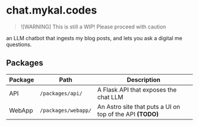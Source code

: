 # chat.mykal.codes

> ![WARNING]
> This is still a WIP! Please proceed with caution

an LLM chatbot that ingests my blog posts, and lets you ask a digital me questions.

## Packages

| Package | Path                | Description                                               |
| ------- | ------------------- | --------------------------------------------------------- |
| API     | `/packages/api/`    | A Flask API that exposes the chat LLM                     |
| WebApp  | `/packages/webapp/` | An Astro site that puts a UI on top of the API **(TODO)** |
